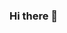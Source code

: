 ### Hi there 👋

<!--
**cazabe/cazabe** is a ✨ _special_ ✨ repository because its `README.md` (this file) appears on your GitHub profile.

Here are some ideas to get you started:

- 🔭 I’m currently working on Js, typeScript, python, 
- 🌱 I’m currently learning flutter, react native, mobile technologys
- 🤔 I’m looking for help with any projects 
- 💬 Ask me about anything
- 📫 How to reach me: cazcarlos@hotmail.com
- :neckbeard: You can always learn something new from anyone and that is amazing 
-->
